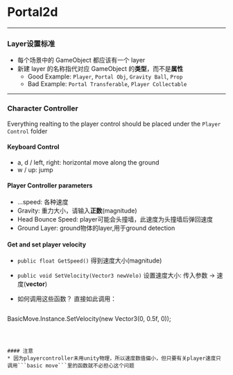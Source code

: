 # Portal2d
--------------------------------------------------------------------
### Layer设置标准

* 每个场景中的 GameObject 都应该有一个 layer
* 新建 layer 的名称指代对应 GameObject 的**类型**，而不是**属性**
  * Good Example: `Player`, `Portal Obj`, `Gravity Ball`, `Prop`
  * Bad Example: `Portal Transferable`, `Player Collectable`


--------------------------------------------------------------------
### Character Controller
Everything realting to the player control should be placed under the ```Player Control``` folder

#### Keyboard Control

* a, d / left, right: horizontal move along the ground
* w / up: jump

#### Player Controller parameters
* ...speed: 各种速度
* Gravity: 重力大小，请输入**正数**(magnitude)
* Head Bounce Speed: player可能会头撞墙，此速度为头撞墙后弹回速度
* Ground Layer: ground物体的layer,用于ground detection

#### Get and set player velocity
* ```public float GetSpeed()```
 得到速度大小(magnitude)

* ```public void SetVelocity(Vector3 newVelo)```
 设置速度大小: 传入参数 -> 速度(**vector**)

* 如何调用这些函数？
 直接如此调用：

  ```c#
 BasicMove.Instance.SetVelocity(new Vector3(0, 0.5f, 0));
  ```

 

#### 注意
* 因为playercontroller未用unity物理，所以速度数值偏小，但只要有关player速度只调用```basic move```里的函数就不必担心这个问题
